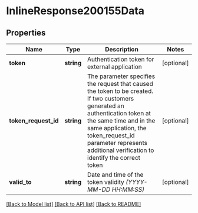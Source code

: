 # InlineResponse200155Data

## Properties
Name | Type | Description | Notes
------------ | ------------- | ------------- | -------------
**token** | **string** | Authentication token for external application | [optional] 
**token_request_id** | **string** | The parameter specifies the request that caused the token to be created. If two customers generated an authentication token at the same time and in the same application, the token_request_id parameter represents additional verification to identify the correct token | [optional] 
**valid_to** | **string** | Date and time of the token validity   *(YYYY-MM-DD HH:MM:SS)* | [optional] 

[[Back to Model list]](../../README.md#documentation-for-models) [[Back to API list]](../../README.md#documentation-for-api-endpoints) [[Back to README]](../../README.md)

